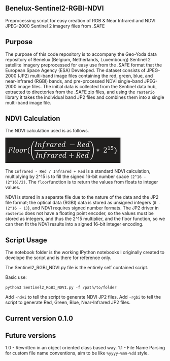 ## Benelux-Sentinel2-RGBI-NDVI
Preprocessing script for easy creation of RGB &amp; Near Infrared and NDVI JPEG-2000 Sentinel 2 imagery files from .SAFE

## Purpose

The purpose of this code repository is to accompany the Geo-Yoda data repository of Benelux (Belgium, Netherlands, Luxembourg) Sentinel 2 satellite imagery preprocessed for easy use from the .SAFE format that the European Space Agency (ESA) Developed. The dataset consists of JPEG-2000 (JP2) multi-band image files containing the red, green, blue, and near-infrared (RGBI) bands, and pre-processed NDVI single-band JPEG-2000 image files. The initial data is collected from the Sentinel data hub, extracted to directories from the .SAFE zip files, and using the `rasterio` library it takes the individual band JP2 files and combines them into a single multi-band image file. 

## NDVI Calculation

The NDVI calculation used is as follows. 

![NDVI Equation](https://github.com/gspeed0689/Benelux-Sentinel2-RGBI-NDVI/raw/main/NDVI_Equation.PNG)

The `Infrared - Red / Infrared + Red` is a standard NDVI calculation, multiplying by 2^15 is to fill the signed 16-bit number space `(2^16 - (2^16)/2)`. The `floor`function is to return the values from floats to integer values. 

NDVI is stored in a separate file due to the nature of the data and the JP2 file format; the optical data (RGBI) data is stored as unsigned integers (`0 - (2^16 - 1)`), and NDVI requires signed number formats. The JP2 driver in `rasterio` does not have a floating point encoder, so the values must be stored as integers, and thus the 2^15 multiplier, and the floor function, so we can then fit the NDVI results into a signed 16-bit integer encoding. 

## Script Usage

The notebook folder is the working IPython notebooks I originally created to develope the script and is there for reference only. 

The Sentinel2_RGBI_NDVI.py file is the entirely self contained script. 

Basic use: 

`python3 Sentinel2_RGBI_NDVI.py -f /path/to/folder`

Add `-ndvi` to tell the script to generate NDVI JP2 files. 
Add `-rgbi` to tell the script to generate Red, Green, Blue, Near-Infrared JP2 files. 

## Current version 0.1.0

## Future versions 

1.0 - Rewritten in an object oriented class based way. 
1.1 - File Name Parsing for custom file name conventions, aim to be like `%yyyy-%mm-%dd` style. 
